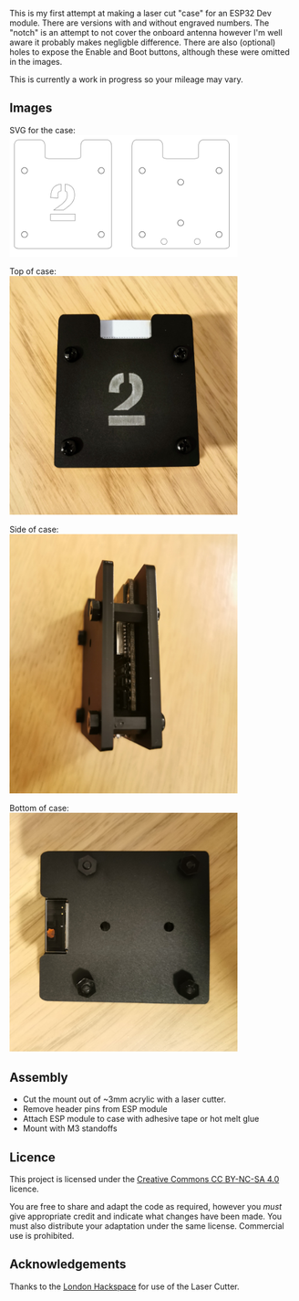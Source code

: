 This is my first attempt at making a laser cut "case" for an ESP32 Dev module. There are versions with and without engraved numbers. The "notch" is an attempt to not cover the onboard antenna however I'm well aware it probably makes negligble difference. There are also (optional) holes to expose the Enable and Boot buttons, although these were omitted in the images.

This is currently a work in progress so your mileage may vary.

## Images

SVG for the case:  
<img src="images/ESP32_Case.png" width="400">

Top of case:  
<img src="images/Top.jpg" width="400">

Side of case:  
<img src="images/Side.jpg" width="400">

Bottom of case:  
<img src="images/Bottom.jpg" width="400">

## Assembly

- Cut the mount out of ~3mm acrylic with a laser cutter.
- Remove header pins from ESP module
- Attach ESP module to case with adhesive tape or hot melt glue
- Mount with M3 standoffs

## Licence

This project is licensed under the [Creative Commons CC BY-NC-SA 4.0](https://creativecommons.org/licenses/by-nc-sa/4.0/) licence.

You are free to share and adapt the code as required, however you *must* give appropriate credit and indicate what changes have been made. You must also distribute your adaptation under the same license. Commercial use is prohibited.

## Acknowledgements

Thanks to the [London Hackspace](https://london.hackspace.org.uk/) for use of the Laser Cutter.

